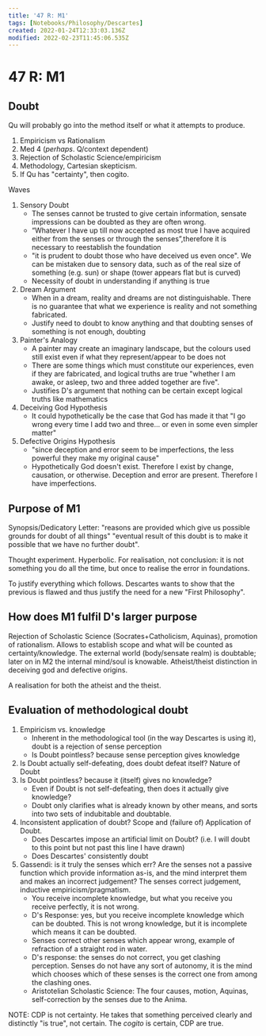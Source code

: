 ```yaml
---
title: '47 R: M1'
tags: [Notebooks/Philosophy/Descartes]
created: 2022-01-24T12:33:03.136Z
modified: 2022-02-23T11:45:06.535Z
---
```


# 47 R: M1
## Doubt
Qu will probably go into the method itself or what it attempts to produce.

1. Empiricism vs Rationalism
2. Med 4 (*perhaps*. Q/context dependent)
3. Rejection of Scholastic Science/empiricism
4. Methodology, Cartesian skepticism.
5. If Qu has "certainty", then cogito.

Waves
1. Sensory Doubt
    - The senses cannot be trusted to give certain information, sensate impressions can be doubted as they are often wrong.
   - “Whatever I have up till now accepted as most true I have acquired either from the senses or through the senses”,therefore it is necessary to reestablish the foundation
   - "it is prudent to doubt those who have deceived us even once". We can be mistaken due to sensory data, such as of the real size of something (e.g. sun) or shape (tower appears flat but is curved)
    - Necessity of doubt in understanding if anything is true
2. Dream Argument
   - When in a dream, reality and dreams are not distinguishable. There is no guarantee that what we experience is reality and not something fabricated.
   - Justify need to doubt to know anything and that doubting senses of something is not enough, doubting 
3. Painter's Analogy
   - A painter may create an imaginary landscape, but the colours used still exist even if what they represent/appear to be does not
   - There are some things which must constitute our experiences, even if they are fabricated, and logical truths are true "whether I am awake, or asleep, two and three added together are five".
   - Justifies D's argument that nothing can be certain except logical truths like mathematics
4. Deceiving God Hypothesis
   - It could hypothetically be the case that God has made it that "I go wrong every time I add two and three... or even in some even simpler matter"
5. Defective Origins Hypothesis
   - "since deception and error seem to be imperfections, the less powerful they make my original cause"
   - Hypothetically God doesn't exist. Therefore I exist by change, causation, or otherwise. Deception and error are present. Therefore I have imperfections.
## Purpose of M1
Synopsis/Dedicatory Letter: "reasons are provided which give us possible grounds for doubt of all things" "eventual result of this doubt is to make it possible that we have no further doubt".

Thought experiment. Hyperbolic. For realisation, not conclusion: it is not something you do all the time, but once to realise the error in foundations.

To justify everything which follows. Descartes wants to show that the previous is flawed and thus justify the need for a new "First Philosophy". 


## How does M1 fulfil D's larger purpose
Rejection of Scholastic Science (Socrates+Catholicism, Aquinas), promotion of rationalism.
Allows to establish scope and what will be counted as certainty/knowledge. The external world (body/sensate realm) is doubtable; later on in M2 the internal mind/soul is knowable.
Atheist/theist distinction in deceiving god and defective origins.

A realisation for both the atheist and the theist.

## Evaluation of methodological doubt

1. Empiricism vs. knowledge
    - Inherent in the methodological tool (in the way Descartes is using it), doubt is a rejection of sense perception
    - Is Doubt pointless? because sense perception gives knowledge
2. Is Doubt actually self-defeating, does doubt defeat itself? Nature of Doubt
3. Is Doubt pointless? because it (itself) gives no knowledge?
    - Even if Doubt is not self-defeating, then does it actually give knowledge?
    - Doubt only clarifies what is already known by other means, and sorts into two sets of indubitable and doubtable.
4. Inconsistent application of doubt? Scope and (failure of) Application of Doubt.
    - Does Descartes impose an artificial limit on Doubt? (i.e. I will doubt to this point but not past this line I have drawn)
    - Does Descartes' consistently doubt
5. Gassendi: is it truly the senses which err? Are the senses not a passive function which provide information as-is, and the mind interpret them and makes an incorrect judgement? The senses correct judgement, inductive empiricism/pragmatism.
    - You receive incomplete knowledge, but what you receive you receive perfectly, it is not wrong.
    - D's Response: yes, but you receive incomplete knowledge which can be doubted. This is not wrong knowledge, but it is incomplete which means it can be doubted. 
    - Senses correct other senses which appear wrong, example of refraction of a straight rod in water.
    - D's response: the senses do not correct, you get clashing perception. Senses do not have any sort of autonomy, it is the mind which chooses which of these senses is the correct one from among the clashing ones.
    - Aristotelian Scholastic Science: The four causes, motion, Aquinas, self-correction by the senses due to the Anima.

NOTE:
CDP is not certainty. He takes that something perceived clearly and distinctly "is true", not certain. The *cogito* is certain, CDP are true. 
